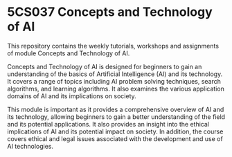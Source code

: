 # 5CS037 Concepts and Technology of AI
This repository contains the weekly tutorials, workshops and assignments of module Concepts and Technology of AI.

Concepts and Technology of AI is designed for beginners to gain an understanding of the basics of Artificial Intelligence (AI) and its technology. It covers a range of topics including AI problem solving techniques, search algorithms, and learning algorithms. It also examines the various application domains of AI and its implications on society.

This module is important as it provides a comprehensive overview of AI and its technology, allowing beginners to gain a better understanding of the field and its potential applications. It also provides an insight into the ethical implications of AI and its potential impact on society. In addition, the course covers ethical and legal issues associated with the development and use of AI technologies.
